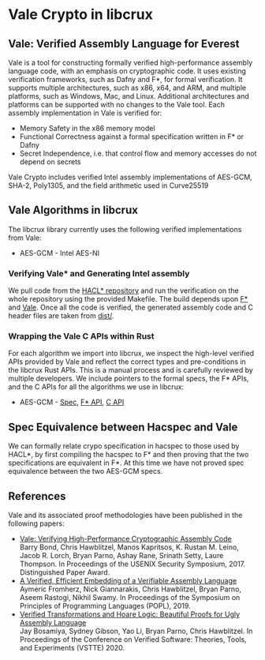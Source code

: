 # Vale Crypto in libcrux

## Vale: Verified Assembly Language for Everest

Vale is a tool for constructing formally verified high-performance assembly language code, with an emphasis on cryptographic code. It uses existing verification frameworks, such as Dafny and F*, for formal verification. It supports multiple architectures, such as x86, x64, and ARM, and multiple platforms, such as Windows, Mac, and Linux. Additional architectures and platforms can be supported with no changes to the Vale tool.
Each assembly implementation in Vale is verified for:

* Memory Safety in the x86 memory model
* Functional Correctness against a formal specification written in F* or Dafny
* Secret Independence, i.e. that control flow and memory accesses do not depend on secrets

Vale Crypto includes verified Intel assembly implementations of
AES-GCM, SHA-2, Poly1305, and the field arithmetic used in Curve25519

## Vale Algorithms in libcrux

The libcrux library currently uses the following verified implementations
from Vale:

* AES-GCM - Intel AES-NI

### Verifying Vale* and Generating Intel assembly

We pull code from the [HACL* repository](https://github.com/hacl-star/hacl-star) and run the verification
on the whole repository using the provided Makefile. The build depends upon [F*](https://www.fstar-lang.org/)
and [Vale](https://github.com/project-everest/vale). Once all the code is verified, the generated assembly code
and C header files are taken from [dist/](https://github.com/hacl-star/hacl-star/tree/main/dist/gcc-compatible).

### Wrapping the Vale C APIs within Rust

For each algorithm we import into libcrux, we inspect the high-level verified APIs provided by Vale and reflect
the correct types and pre-conditions in the libcrux Rust APIs. This is a manual process and is carefully reviewed
by multiple developers. We include pointers to the formal specs, the F* APIs, and the C APIs for all the algorithms we use in libcrux:

* AES-GCM - [Spec](https://github.com/hacl-star/hacl-star/blob/main/vale/specs/crypto/Vale.AES.GCM_s.fst), [F* API](https://github.com/hacl-star/hacl-star/blob/main/vale/code/crypto/aes/Vale.AES.GCM.fsti), [C API](https://github.com/hacl-star/hacl-star/blob/main/dist/gcc-compatible/EverCrypt_AEAD.h)


## Spec Equivalence between Hacspec and Vale

We can formally relate crypo specification in hacspec to those used by HACL*, by first compiling the hacspec to F* and then proving that the two specifications are equivalent in F*.
At this time we have not proved spec equivalence between the two AES-GCM specs.


## References

Vale and its associated proof methodologies have been published in the following papers:

* [Vale: Verifying High-Performance Cryptographic Assembly Code](https://project-everest.github.io/assets/vale2017.pdf)  
Barry Bond, Chris Hawblitzel, Manos Kapritsos, K. Rustan M. Leino, Jacob R. Lorch, Bryan Parno, Ashay Rane, Srinath Setty, Laure Thompson. In Proceedings of the USENIX Security Symposium, 2017. Distinguished Paper Award.
* [A Verified, Efficient Embedding of a Verifiable Assembly Language](https://www.microsoft.com/en-us/research/publication/a-verified-efficient-embedding-of-a-verifiable-assembly-language/)  
Aymeric Fromherz, Nick Giannarakis, Chris Hawblitzel, Bryan Parno, Aseem Rastogi, Nikhil Swamy. In Proceedings of the Symposium on Principles of Programming Languages (POPL), 2019.
* [Verified Transformations and Hoare Logic: Beautiful Proofs for Ugly Assembly Language](https://project-everest.github.io/assets/vale-transformers.pdf)  
Jay Bosamiya, Sydney Gibson, Yao Li, Bryan Parno, Chris Hawblitzel. In Proceedings of the Conference on Verified Software: Theories, Tools, and Experiments (VSTTE) 2020.






